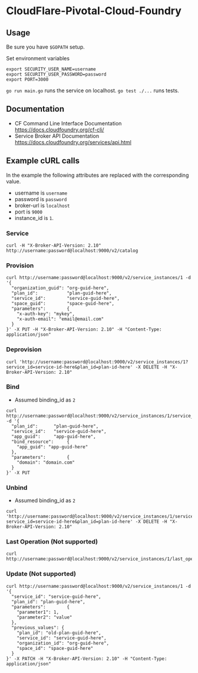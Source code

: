 # CloudFlare-Pivotal-Cloud-Foundry

## Usage

Be sure you have `$GOPATH` setup.

Set environment variables
```
export SECURITY_USER_NAME=username
export SECURITY_USER_PASSWORD=password
export PORT=3000
```

`go run main.go` runs the service on localhost.
`go test ./...` runs tests.

## Documentation

- CF Command Line Interface Documentation https://docs.cloudfoundry.org/cf-cli/
- Service Broker API Documentation https://docs.cloudfoundry.org/services/api.html

## Example cURL calls

In the example the following attributes are replaced with the corresponding value.

* username is `username`
* password is `password`
* broker-url is `localhost`
* port is `9000`
* instance_id is `1`.

### Service
```
curl -H "X-Broker-API-Version: 2.10" http://username:password@localhost:9000/v2/catalog
```

### Provision

```
curl http://username:password@localhost:9000/v2/service_instances/1 -d '{
  "organization_guid": "org-guid-here",
  "plan_id":           "plan-guid-here",
  "service_id":        "service-guid-here",
  "space_guid":        "space-guid-here",
  "parameters":        {
    "x-auth-key": "mykey",
    "x-auth-email": "email@email.com"
  }
}' -X PUT -H "X-Broker-API-Version: 2.10" -H "Content-Type: application/json"
```

### Deprovision

```
curl 'http://username:password@localhost:9000/v2/service_instances/1?service_id=service-id-here&plan_id=plan-id-here' -X DELETE -H "X-Broker-API-Version: 2.10"
```

### Bind

* Assumed binding_id as `2`

```
curl http://username:password@localhost:9000/v2/service_instances/1/service_bindings/2 -d '{
  "plan_id":      "plan-guid-here",
  "service_id":   "service-guid-here",
  "app_guid":     "app-guid-here",
  "bind_resource":     {
    "app_guid": "app-guid-here"
  },
  "parameters":        {
    "domain": "domain.com"
  }
}' -X PUT
```

### Unbind

* Assumed binding_id as `2`

```
curl 'http://username:password@localhost:9000/v2/service_instances/1/service_bindings/2?service_id=service-id-here&plan_id=plan-id-here' -X DELETE -H "X-Broker-API-Version: 2.10"
```

### Last Operation (Not supported)
```
curl http://username:password@localhost:9000/v2/service_instances/1/last_operation
```


### Update (Not supported)

```
curl http://username:password@localhost:9000/v2/service_instances/1 -d '{
  "service_id": "service-guid-here",
  "plan_id": "plan-guid-here",
  "parameters":        {
    "parameter1": 1,
    "parameter2": "value"
  },
  "previous_values": {
    "plan_id": "old-plan-guid-here",
    "service_id": "service-guid-here",
    "organization_id": "org-guid-here",
    "space_id": "space-guid-here"
  }
}' -X PATCH -H "X-Broker-API-Version: 2.10" -H "Content-Type: application/json"
```